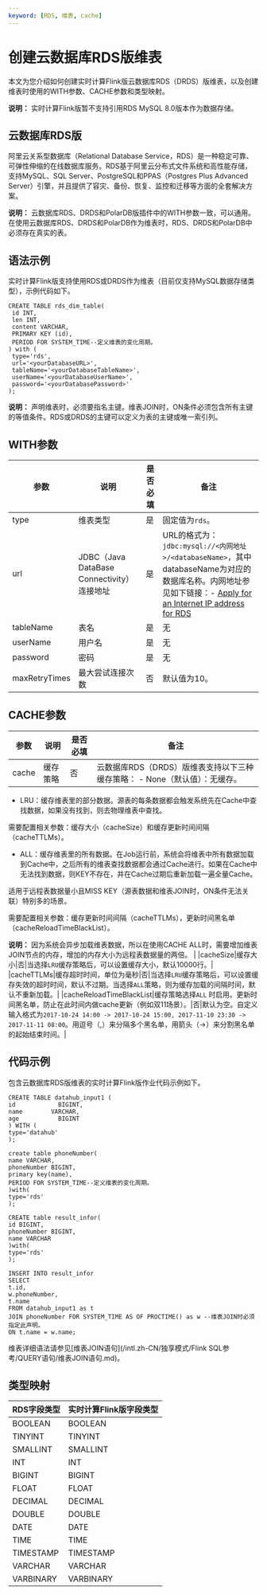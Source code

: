 ```yaml
---
keyword: [RDS, 维表, cache]
---
```


# 创建云数据库RDS版维表

本文为您介绍如何创建实时计算Flink版云数据库RDS（DRDS）版维表，以及创建维表时使用的WITH参数、CACHE参数和类型映射。

**说明：** 实时计算Flink版暂不支持引用RDS MySQL 8.0版本作为数据存储。

## 云数据库RDS版

阿里云关系型数据库（Relational Database Service，RDS）是一种稳定可靠、可弹性伸缩的在线数据库服务。RDS基于阿里云分布式文件系统和高性能存储，支持MySQL、SQL Server、PostgreSQL和PPAS（Postgres Plus Advanced Server）引擎，并且提供了容灾、备份、恢复、监控和迁移等方面的全套解决方案。

**说明：** 云数据库RDS、DRDS和PolarDB版插件中的WITH参数一致，可以通用。在使用云数据库RDS、DRDS和PolarDB作为维表时，RDS、DRDS和PolarDB中必须存在真实的表。

## 语法示例

实时计算Flink版支持使用RDS或DRDS作为维表（目前仅支持MySQL数据存储类型），示例代码如下。

```
CREATE TABLE rds_dim_table(
 id INT,
 len INT,
 content VARCHAR,
 PRIMARY KEY (id),
 PERIOD FOR SYSTEM_TIME--定义维表的变化周期。
) with (
 type='rds',
 url='<yourDatabaseURL>',
 tableName='<yourDatabaseTableName>',
 userName='<yourDatabaseUserName>',
 password='<yourDatabasePassword>'
);
```

**说明：** 声明维表时，必须要指名主键。维表JOIN时，ON条件必须包含所有主键的等值条件。RDS或DRDS的主键可以定义为表的主键或唯一索引列。

## WITH参数

|参数|说明|是否必填|备注|
|--|--|----|--|
|type|维表类型|是|固定值为`rds`。|
|url|JDBC（Java DataBase Connectivity）连接地址|是|URL的格式为：`jdbc:mysql://<内网地址>/<databaseName>`，其中databaseName为对应的数据库名称。内网地址参见如下链接：-   [Apply for an Internet IP address for RDS](https://www.alibabacloud.com/help/doc-detail/26128.htm) |
|tableName|表名|是|无|
|userName|用户名|是|无|
|password|密码|是|无|
|maxRetryTimes|最大尝试连接次数|否|默认值为10。|

## CACHE参数

|参数|说明|是否必填|备注|
|--|--|----|--|
|cache|缓存策略|否|云数据库RDS（DRDS）版维表支持以下三种缓存策略： -   None（默认值）：无缓存。
-   LRU：缓存维表里的部分数据。源表的每条数据都会触发系统先在Cache中查找数据，如果没有找到，则去物理维表中查找。

需要配置相关参数：缓存大小（cacheSize）和缓存更新时间间隔（cacheTTLMs）。

-   ALL：缓存维表里的所有数据。在Job运行前，系统会将维表中所有数据加载到Cache中，之后所有的维表查找数据都会通过Cache进行。如果在Cache中无法找到数据，则KEY不存在，并在Cache过期后重新加载一遍全量Cache。

适用于远程表数据量小且MISS KEY（源表数据和维表JOIN时，ON条件无法关联）特别多的场景。

需要配置相关参数：缓存更新时间间隔（cacheTTLMs），更新时间黑名单（cacheReloadTimeBlackList）。


**说明：** 因为系统会异步加载维表数据，所以在使用CACHE ALL时，需要增加维表JOIN节点的内存，增加的内存大小为远程表数据量的两倍。 |
|cacheSize|缓存大小|否|当选择`LRU`缓存策略后，可以设置缓存大小，默认10000行。|
|cacheTTLMs|缓存超时时间，单位为毫秒|否|当选择`LRU`缓存策略后，可以设置缓存失效的超时时间，默认不过期。当选择`ALL`策略，则为缓存加载的间隔时间，默认不重新加载。|
|cacheReloadTimeBlackList|缓存策略选择`ALL` 时启用。更新时间黑名单，防止在此时间内做cache更新（例如双11场景）。|否|默认为空。自定义输入格式为`2017-10-24 14:00 -> 2017-10-24 15:00, 2017-11-10 23:30 -> 2017-11-11 08:00`。用逗号（,）来分隔多个黑名单，用箭头（-\>）来分割黑名单的起始结束时间。|

## 代码示例

包含云数据库RDS版维表的实时计算Flink版作业代码示例如下。

```
CREATE TABLE datahub_input1 (
id            BIGINT,
name        VARCHAR,
age           BIGINT
) WITH (
type='datahub'
);

create table phoneNumber(
name VARCHAR,
phoneNumber BIGINT,
primary key(name),
PERIOD FOR SYSTEM_TIME--定义维表的变化周期。
)with(
type='rds'
);

CREATE table result_infor(
id BIGINT,
phoneNumber BIGINT,
name VARCHAR
)with(
type='rds'
);

INSERT INTO result_infor
SELECT
t.id,
w.phoneNumber,
t.name
FROM datahub_input1 as t
JOIN phoneNumber FOR SYSTEM_TIME AS OF PROCTIME() as w --维表JOIN时必须指定此声明。
ON t.name = w.name;
```

维表详细语法请参见[维表JOIN语句](/intl.zh-CN/独享模式/Flink SQL参考/QUERY语句/维表JOIN语句.md)。

## 类型映射

|RDS字段类型|实时计算Flink版字段类型|
|-------|--------------|
|BOOLEAN|BOOLEAN|
|TINYINT|TINYINT|
|SMALLINT|SMALLINT|
|INT|INT|
|BIGINT|BIGINT|
|FLOAT|FLOAT|
|DECIMAL|DECIMAL|
|DOUBLE|DOUBLE|
|DATE|DATE|
|TIME|TIME|
|TIMESTAMP|TIMESTAMP|
|VARCHAR|VARCHAR|
|VARBINARY|VARBINARY|


